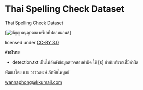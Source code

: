 # Thai Spelling Check Dataset

Thai Spelling Check Dataset

[![สัญญาอนุญาตของครีเอทีฟคอมมอนส์](https://i.creativecommons.org/l/by/3.0/th/88x31.png)]

licensed under [CC-BY 3.0](http://creativecommons.org/licenses/by/3.0/)

**คำอธิบาย**

- detection.txt เป็นไฟล์คลังข้อมูลตรวจสอบคำผิด ใช้ [s] กำกับบริเวณที่มีคำผิด



พัฒนาโดย นาย วรรณพงษ์ ภัททิยไพบูลย์

wannaphong@kkumail.com